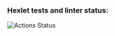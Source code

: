 ### Hexlet tests and linter status:
![Actions Status](https://github.com/andrew-kzncv/layout-designer-project-lvl2/workflows/hexlet-check/badge.svg)